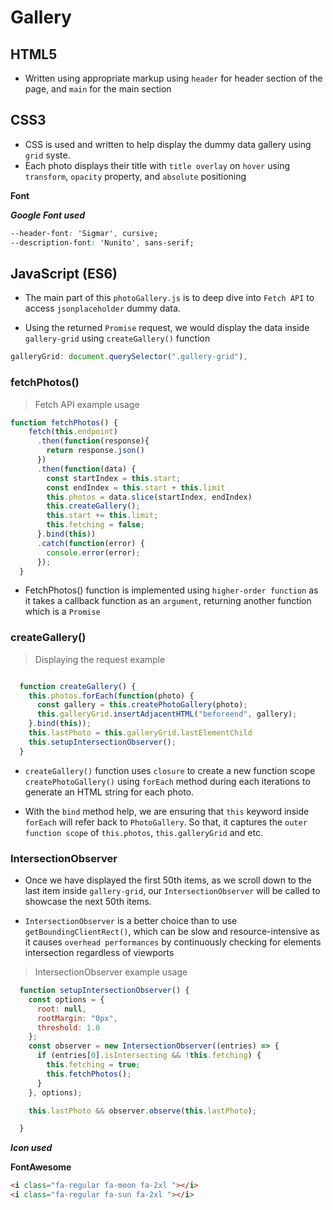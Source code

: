 # Gallery

## HTML5

- Written using appropriate markup  using `header` for header section of the page, and `main` for the main section

## CSS3 

- CSS is used and written to help display the dummy data gallery using `grid` syste. 
- Each photo displays their title with `title overlay` on `hover` using `transform`, `opacity` property, and `absolute` positioning 


**Font** 

***Google Font used***

```css
--header-font: 'Sigmar', cursive;
--description-font: 'Nunito', sans-serif;
```

## JavaScript (ES6) 

- The main part of this `photoGallery.js` is to deep dive into `Fetch API` to access `jsonplaceholder` dummy data.

- Using the returned `Promise` request, we would display the data inside  `gallery-grid` using `createGallery()` function

```js
galleryGrid: document.querySelector(".gallery-grid"),
```

### fetchPhotos() 

> Fetch API example usage

```javascript
function fetchPhotos() {
    fetch(this.endpoint)
      .then(function(response){
        return response.json()
      })
      .then(function(data) {
        const startIndex = this.start;
        const endIndex = this.start + this.limit
        this.photos = data.slice(startIndex, endIndex)
        this.createGallery();
        this.start += this.limit;
        this.fetching = false;
      }.bind(this))
      .catch(function(error) {
        console.error(error);
      });
  }


```
- FetchPhotos() function is implemented using `higher-order function` as it takes a callback function as an `argument`, returning another function which is a `Promise`

### createGallery()

> Displaying the request example

```js

  function createGallery() {
    this.photos.forEach(function(photo) {
      const gallery = this.createPhotoGallery(photo);
      this.galleryGrid.insertAdjacentHTML("beforeend", gallery);
    }.bind(this));
    this.lastPhoto = this.galleryGrid.lastElementChild
    this.setupIntersectionObserver();
  }

```
- `createGallery()` function uses `closure` to create a new function scope `createPhotoGallery()` using `forEach` method during each iterations to generate an HTML string for each photo.

- With the `bind` method help, we are ensuring that `this` keyword inside `forEach` will refer back to `PhotoGallery`. So that, it captures the `outer function scope` of `this.photos`, `this.galleryGrid` and etc.


### IntersectionObserver

- Once we have displayed the first 50th items, as we scroll down to the last item inside `gallery-grid`, our `IntersectionObserver` will be called to showcase the next 50th items.

- `IntersectionObserver` is a better choice than to use `getBoundingClientRect()`, which can be slow and resource-intensive as it causes `overhead performances` by continuously checking for elements intersection regardless of viewports


> IntersectionObserver example usage
```js
  function setupIntersectionObserver() {
    const options = {
      root: null,
      rootMargin: "0px",
      threshold: 1.0
    };
    const observer = new IntersectionObserver((entries) => {
      if (entries[0].isIntersecting && !this.fetching) {
        this.fetching = true;
        this.fetchPhotos();
      }
    }, options);

    this.lastPhoto && observer.observe(this.lastPhoto);

  }
```

***Icon used***

**FontAwesome**

```html
<i class="fa-regular fa-moon fa-2xl "></i>
<i class="fa-regular fa-sun fa-2xl "></i>
```
